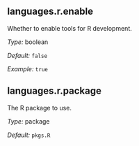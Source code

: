 [comment]: # (Do not edit this file as it is autogenerated. Go to docs/individual-docs if you want to make edits.)


[comment]: # (Please add your documentation on top of this line)

## languages\.r\.enable

Whether to enable tools for R development\.



*Type:*
boolean



*Default:*
` false `



*Example:*
` true `



## languages\.r\.package



The R package to use\.



*Type:*
package



*Default:*
` pkgs.R `
